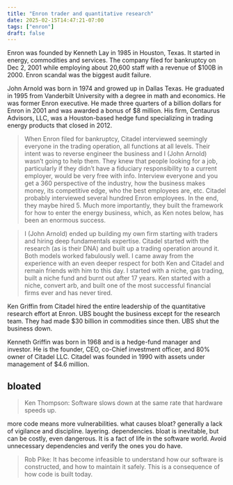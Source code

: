 ```yaml
---
title: "Enron trader and quantitative research"
date: 2025-02-15T14:47:21-07:00
tags: ["enron"]
draft: false
---
```


Enron was founded by Kenneth Lay in 1985 in Houston, Texas. It started in energy, commodities and services. The company filed for bankruptcy on Dec 2, 2001 while employing about 20,600 staff with a revenue of $100B in 2000. Enron scandal was the biggest audit failure.

John Arnold was born in 1974 and growed up in Dallas Texas. He graduated in 1995 from Vanderbilt University with a degree in math and economics. He was former Enron executive. He made three quarters of a billion dollars for Enron in 2001 and was awarded a bonus of $8 million. His firm, Centaurus Advisors, LLC, was a Houston-based hedge fund specializing in trading energy products that closed in 2012.

> When Enron filed for bankruptcy, Citadel interviewed seemingly everyone in the trading operation, all functions at all levels. Their intent was to reverse engineer the business and I (John Arnold) wasn’t going to help them. They knew that people looking for a job, particularly if they didn’t have a fiduciary responsibility to a current employer, would be very free with info. Interview everyone and you get a 360 perspective of the industry, how the business makes money, its competitive edge, who the best employees are, etc. Citadel probably interviewed several hundred Enron employees. In the end, they maybe hired 5. Much more importantly, they built the framework for how to enter the energy business, which, as Ken notes below, has been an enormous success.

> I (John Arnold) ended up building my own firm starting with traders and hiring deep fundamentals expertise. Citadel started with the research (as is their DNA) and built up a trading operation around it. Both models worked fabulously well. I came away from the experience with an even deeper respect for both Ken and Citadel and remain friends with him to this day. I started with a niche, gas trading, built a niche fund and burnt out after 17 years. Ken started with a niche, convert arb, and built one of the most successful financial firms ever and has never tired.

Ken Griffin from Citadel hired the entire leadership of the quantitative research effort at Enron. UBS bought the business except for the research team. They had made $30 billion in commodities since then. UBS shut the business down.

Kenneth Griffin was born in 1968 and is a hedge-fund manager and investor. He is the founder, CEO, co-Chief investment officer, and 80% owner of Citadel LLC. Citadel was founded in 1990 with assets under management of $4.6 million.

## bloated

> Ken Thompson: Software slows down at the same rate that hardware speeds up.

more code means more vulnerabilities. what causes bloat? generally a lack of vigilance and discipline. layering. dependencies. bloat is inevitable, but can be costly, even dangerous. It is a fact of life in the software world. Avoid unnecessary dependencies and verify the ones you do have.

> Rob Pike: It has become infeasible to understand how our software is constructed, and how to maintain it safely. This is a consequence of how code is built today.

